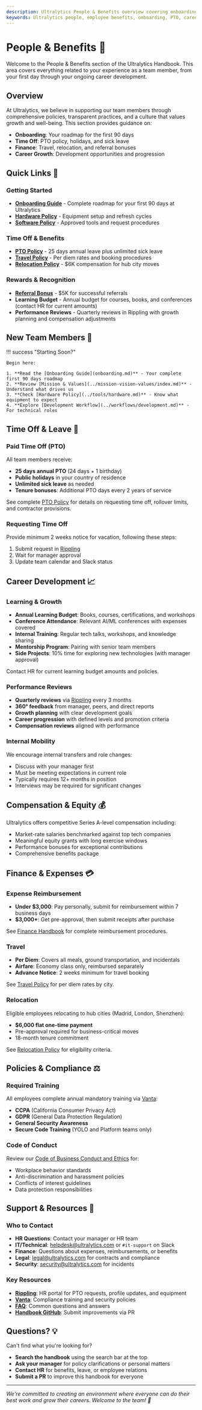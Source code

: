 ```yaml
---
description: Ultralytics People & Benefits overview covering onboarding, time off, career development, and employee resources.
keywords: Ultralytics people, employee benefits, onboarding, PTO, career development, HR policies
---
```


# People & Benefits 👥

Welcome to the People & Benefits section of the Ultralytics Handbook. This area covers everything related to your experience as a team member, from your first day through your ongoing career development.

## Overview

At Ultralytics, we believe in supporting our team members through comprehensive policies, transparent practices, and a culture that values growth and well-being. This section provides guidance on:

- **Onboarding**: Your roadmap for the first 90 days
- **Time Off**: PTO policy, holidays, and sick leave
- **Finance**: Travel, relocation, and referral bonuses
- **Career Growth**: Development opportunities and progression

## Quick Links 🔗

### Getting Started

- **[Onboarding Guide](onboarding.md)** - Complete roadmap for your first 90 days at Ultralytics
- **[Hardware Policy](../tools/hardware.md)** - Equipment setup and refresh cycles
- **[Software Policy](../tools/software.md)** - Approved tools and request procedures

### Time Off & Benefits

- **[PTO Policy](pto-policy.md)** - 25 days annual leave plus unlimited sick leave
- **[Travel Policy](../finance/travel.md)** - Per diem rates and booking procedures
- **[Relocation Policy](../finance/relocation.md)** - $6K compensation for hub city moves

### Rewards & Recognition

- **[Referral Bonus](../finance/referral-bonus.md)** - $5K for successful referrals
- **Learning Budget** - Annual budget for courses, books, and conferences (contact HR for current amounts)
- **Performance Reviews** - Quarterly reviews in Rippling with growth planning and compensation adjustments

## New Team Members 🚀

!!! success "Starting Soon?"

    Begin here:

    1. **Read the [Onboarding Guide](onboarding.md)** - Your complete first 90 days roadmap
    2. **Review [Mission & Values](../mission-vision-values/index.md)** - Understand what drives us
    3. **Check [Hardware Policy](../tools/hardware.md)** - Know what equipment to expect
    4. **Explore [Development Workflow](../workflows/development.md)** - For technical roles

## Time Off & Leave 📅

### Paid Time Off (PTO)

All team members receive:

- **25 days annual PTO** (24 days + 1 birthday)
- **Public holidays** in your country of residence
- **Unlimited sick leave** as needed
- **Tenure bonuses**: Additional PTO days every 2 years of service

See complete [PTO Policy](pto-policy.md) for details on requesting time off, rollover limits, and contractor provisions.

### Requesting Time Off

Provide minimum 2 weeks notice for vacation, following these steps:

1. Submit request in [Rippling](https://www.rippling.com/)
2. Wait for manager approval
3. Update team calendar and Slack status

## Career Development 📈

### Learning & Growth

- **Annual Learning Budget**: Books, courses, certifications, and workshops
- **Conference Attendance**: Relevant AI/ML conferences with expenses covered
- **Internal Training**: Regular tech talks, workshops, and knowledge sharing
- **Mentorship Program**: Pairing with senior team members
- **Side Projects**: 10% time for exploring new technologies (with manager approval)

Contact HR for current learning budget amounts and policies.

### Performance Reviews

- **Quarterly reviews** via [Rippling](https://www.rippling.com/) every 3 months
- **360° feedback** from manager, peers, and direct reports
- **Growth planning** with clear development goals
- **Career progression** with defined levels and promotion criteria
- **Compensation reviews** aligned with performance

### Internal Mobility

We encourage internal transfers and role changes:

- Discuss with your manager first
- Must be meeting expectations in current role
- Typically requires 12+ months in position
- Interviews may be required for significant changes

## Compensation & Equity 💰

Ultralytics offers competitive Series A-level compensation including:

- Market-rate salaries benchmarked against top tech companies
- Meaningful equity grants with long exercise windows
- Performance bonuses for exceptional contributions
- Comprehensive benefits package

## Finance & Expenses 💳

### Expense Reimbursement

- **Under $3,000**: Pay personally, submit for reimbursement within 7 business days
- **$3,000+**: Get pre-approval, then submit receipts after purchase

See [Finance Handbook](../finance/index.md) for complete reimbursement procedures.

### Travel

- **Per Diem**: Covers all meals, ground transportation, and incidentals
- **Airfare**: Economy class only, reimbursed separately
- **Advance Notice**: 2 weeks minimum for travel booking

See [Travel Policy](../finance/travel.md) for per diem rates by city.

### Relocation

Eligible employees relocating to hub cities (Madrid, London, Shenzhen):

- **$6,000 flat one-time payment**
- Pre-approval required for business-critical moves
- 18-month tenure commitment

See [Relocation Policy](../finance/relocation.md) for eligibility criteria.

## Policies & Compliance ⚖️

### Required Training

All employees complete annual mandatory training via [Vanta](https://app.vanta.com/c/ultralytics/employee/onboarding):

- **CCPA** (California Consumer Privacy Act)
- **GDPR** (General Data Protection Regulation)
- **General Security Awareness**
- **Secure Code Training** (YOLO and Platform teams only)

### Code of Conduct

Review our [Code of Business Conduct and Ethics](../legal/code-of-business-conduct-and-ethics.md) for:

- Workplace behavior standards
- Anti-discrimination and harassment policies
- Conflicts of interest guidelines
- Data protection responsibilities

## Support & Resources 💬

### Who to Contact

- **HR Questions**: Contact your manager or HR team
- **IT/Technical**: [helpdesk@ultralytics.com](mailto:helpdesk@ultralytics.com) or `#it-support` on Slack
- **Finance**: Questions about expenses, reimbursements, or benefits
- **Legal**: [legal@ultralytics.com](mailto:legal@ultralytics.com) for contracts and compliance
- **Security**: [security@ultralytics.com](mailto:security@ultralytics.com) for incidents

### Key Resources

- **[Rippling](https://app.rippling.com/)**: HR portal for PTO requests, profile updates, and equipment
- **[Vanta](https://app.vanta.com/)**: Compliance training and security policies
- **[FAQ](../faq/index.md)**: Common questions and answers
- **[Handbook GitHub](https://github.com/ultralytics/handbook)**: Submit improvements via PR

## Questions? 💡

Can't find what you're looking for?

- **Search the handbook** using the search bar at the top
- **Ask your manager** for policy clarifications or personal matters
- **Contact HR** for benefits, leave, or employee relations
- **Submit a PR** to improve this handbook for everyone

---

_We're committed to creating an environment where everyone can do their best work and grow their careers. Welcome to the team! 🌟_
